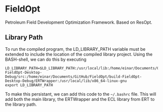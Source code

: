 # FieldOpt
Petroleum Field Development Optimization Framework. Based on ResOpt.

## Library Path
To run the compiled program, the LD_LIBRARY_PATH variable must be extended
to include the location of the compiled library project. Using the BASH-shell,
we can do this by executing

```
LD_LIBRARY_PATH=$LD_LIBRARY_PATH:/usr/local/lib:/home/einar/Documents/GitHub/FieldOpt/build-FieldOpt-Desktop-Debug/src:/home/einar/Documents/GitHub/FieldOpt/build-FieldOpt-Desktop-Debug/ERTWrapper:/usr/local/lib/x86_64-linux-gnu
export LD_LIBRARY_PATH
```

To make this persistant, we can add this code to the `~/.bashrc` file. This will add both the main library, the ERTWrapper and the ECL library from ERT to the library path.